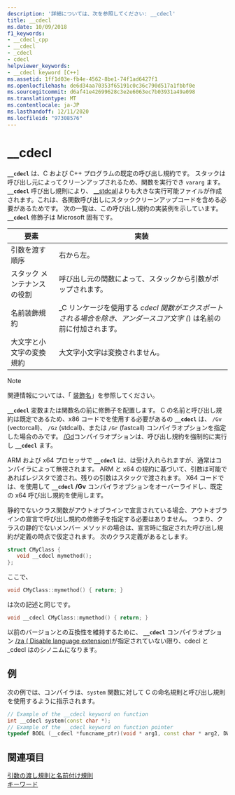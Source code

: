 ```yaml
---
description: '詳細については、次を参照してください: __cdecl'
title: __cdecl
ms.date: 10/09/2018
f1_keywords:
- __cdecl_cpp
- __cdecl
- _cdecl
- cdecl
helpviewer_keywords:
- __cdecl keyword [C++]
ms.assetid: 1ff1d03e-fb4e-4562-8be1-74f1ad6427f1
ms.openlocfilehash: de6d34aa70353f65191c0c36c790d517a1fbbf0e
ms.sourcegitcommit: d6af41e42699628c3e2e6063ec7b03931a49a098
ms.translationtype: MT
ms.contentlocale: ja-JP
ms.lasthandoff: 12/11/2020
ms.locfileid: "97308576"
---
```

# <a name="__cdecl"></a>__cdecl

**`__cdecl`** は、C および C++ プログラムの既定の呼び出し規約です。 スタックは呼び出し元によってクリーンアップされるため、関数を実行でき `vararg` ます。 **`__cdecl`** 呼び出し規則により、 [__stdcall](../cpp/stdcall.md)よりも大きな実行可能ファイルが作成されます。これは、各関数呼び出しにスタッククリーンアップコードを含める必要があるためです。 次の一覧は、この呼び出し規約の実装例を示しています。 **`__cdecl`** 修飾子は Microsoft 固有です。

|要素|実装|
|-------------|--------------------|
|引数を渡す順序|右から左。|
|スタック メンテナンスの役割|呼び出し元の関数によって、スタックから引数がポップされます。|
|名前装飾規約|\_C リンケージを使用する _cdecl 関数がエクスポートされる場合を除き、アンダースコア文字 (_) は名前の前に付加されます。|
|大文字と小文字の変換規約|大文字小文字は変換されません。|

> [!NOTE]
> 関連情報については、「 [装飾名](../build/reference/decorated-names.md)」を参照してください。

**`__cdecl`** 変数または関数名の前に修飾子を配置します。 C の名前と呼び出し規約は既定であるため、x86 コードでを使用する必要があるの **`__cdecl`** は、 `/Gv` (vectorcall)、 `/Gz` (stdcall)、または `/Gr` (fastcall) コンパイラオプションを指定した場合のみです。 [/Gd](../build/reference/gd-gr-gv-gz-calling-convention.md)コンパイラオプションは、呼び出し規約を強制的に実行し **`__cdecl`** ます。

ARM および x64 プロセッサで **`__cdecl`** は、は受け入れられますが、通常はコンパイラによって無視されます。 ARM と x64 の規約に基づいて、引数は可能であればレジスタで渡され、残りの引数はスタックで渡されます。 X64 コードでは、を使用して **`__cdecl`** **/Gv** コンパイラオプションをオーバーライドし、既定の x64 呼び出し規約を使用します。

静的でないクラス関数がアウトオブラインで宣言されている場合、アウトオブラインの宣言で呼び出し規約の修飾子を指定する必要はありません。 つまり、クラスの静的でないメンバー メソッドの場合は、宣言時に指定された呼び出し規約が定義の時点で仮定されます。 次のクラス定義があるとします。

```cpp
struct CMyClass {
   void __cdecl mymethod();
};
```

ここで、

```cpp
void CMyClass::mymethod() { return; }
```

は次の記述と同じです。

```cpp
void __cdecl CMyClass::mymethod() { return; }
```

以前のバージョンとの互換性を維持するために、  **`__cdecl`** コンパイラオプション [/za \( Disable language extension)](../build/reference/za-ze-disable-language-extensions.md)が指定されていない限り、cdecl と _cdecl はのシノニムになります。

## <a name="example"></a>例

次の例では、コンパイラは、`system` 関数に対して C の命名規則と呼び出し規則を使用するように指示されます。

```cpp
// Example of the __cdecl keyword on function
int __cdecl system(const char *);
// Example of the __cdecl keyword on function pointer
typedef BOOL (__cdecl *funcname_ptr)(void * arg1, const char * arg2, DWORD flags, ...);
```

## <a name="see-also"></a>関連項目

[引数の渡し規則と名前付け規則](../cpp/argument-passing-and-naming-conventions.md)<br/>
[キーワード](../cpp/keywords-cpp.md)
